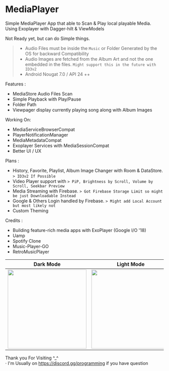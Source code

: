 # MediaPlayer

Simple MediaPlayer App that able to Scan &amp; Play local playable Media. Using Exoplayer with Dagger-hilt &amp; ViewModels

Not Ready yet, but can do Simple things.

> - Audio Files must be inside the `Music` or Folder Generated by the OS for backward Compatibility
> - Audio Images are fetched from the Album Art and not the one embedded in the files. `Might support this in the future with ID3v2`
> - Android Nougat 7.0 / API 24 ++

Features :
- MediaStore Audio Files Scan
- Simple Playback with Play/Pause
- Folder Path
- Viewpager display currently playing song along with Album Images

Working On:
- MediaServiceBrowserCompat
- PlayerNotificationManager
- MediaMetadataCompat
- Exoplayer Services with MediaSessionCompat
- Better UI / UX

Plans :
- History, Favorite, Playlist, Album Image Changer with Room & DataStore. `> ID3v2 If Possible`
- Video Player support with                                               `> PiP, Brightness by Scroll, Volume by Scroll, Seekbar Preview`
- Media Streaming with Firebase.                                          `> Got Firebase Storage Limit so might be just Downloadable Instead`
- Google & Others Login handled by Firebase.                              `> Might add Local Account but most likely not `
- Custom Theming

Credits :
- Building feature-rich media apps with ExoPlayer (Google I/O '18)
- Uamp
- Spotify Clone
- Music-Player-GO
- RetroMusicPlayer

| Dark Mode | Light Mode |
| -------------- | -------------- |
|<img src="https://user-images.githubusercontent.com/94031495/151054755-05079b03-72ff-42e1-873d-cdc70303cd95.png" width="250">|<img src="https://user-images.githubusercontent.com/94031495/151054781-ea9c0a5d-28b8-4865-9024-3a8302161f6d.png" width="250">|

Thank you For Visiting ^_^\
· I'm Usually on https://discord.gg/programming if you have question
